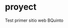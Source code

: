 <!DOCTYPE html>
<html lang="es">
<head>
    <meta charset="UTF-8">
    <meta name="viewport" content="width=device-width, initial-scale=1.0">
    <title>TITULO_TEST</title>
    <link rel="stylesheet" href="style.css">
</head>
<body>
    <h1>proyect</h1>
    <p>Test primer sitio web BQuinto</p>
    <script src="script.js"></script>
</body>
</html>

